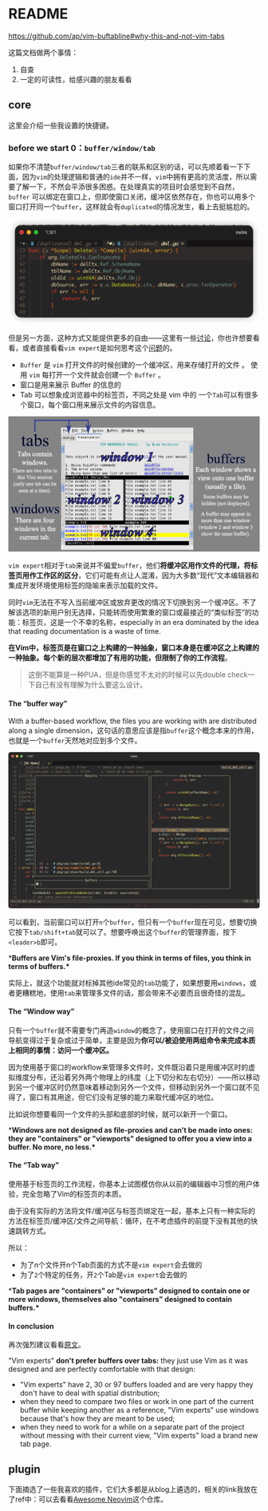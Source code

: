 # README

<https://github.com/ap/vim-buftabline#why-this-and-not-vim-tabs>

这篇文档做两个事情：

1. 自查
2. 一定的可读性，给感兴趣的朋友看看

## core

这里会介绍一些我设置的快捷键。

### before we start 0：`buffer/window/tab`

如果你不清楚`buffer/window/tab`三者的联系和区别的话，可以先顺着看一下下面，因为`vim`的处理逻辑和普通的`ide`并不一样，`vim`中拥有更高的灵活度，所以需要了解一下，不然会平添很多困惑。在处理真实的项目时会感觉到不自然，`buffer` 可以绑定在窗口上，但即使窗口关闭，缓冲区依然存在，你也可以用多个窗口打开同一个`buffer`，这样就会有`duplicated`的情况发生，看上去挺尴尬的。

![duplicated-tab](./img/duplicated-tab.png)

但是另一方面，这种方式又能提供更多的自由——这里有一些[讨论](https://www.reddit.com/r/neovim/comments/11itoab/how_do_you_manage_tabs_and_split_panes_in_vim/)，你也许想要看看，或者直接看看`vim expert`是如何思考这个[问题](https://stackoverflow.com/questions/26708822/why-do-vim-experts-prefer-buffers-over-tabs/26710166#26710166)的。

- `Buffer` 是 `vim` 打开文件的时候创建的一个缓冲区，用来存储打开的文件 。 使用 `vim` 每打开一个文件就会创建一个 `Buffer` 。
- 窗口是用来展示 Buffer 的信息的
- Tab 可以想象成浏览器中的标签页，不同之处是 vim 中的 一个`Tab`可以有很多个窗口，每个窗口用来展示文件的内容信息。

![buffer_window_tab](./img/buffer_window_tab.png)

`vim expert`相对于`tab`来说并不偏爱`buffer`，他们**将缓冲区用作文件的代理，将标签页用作工作区的区分**，它们可能有点让人混淆，因为大多数“现代”文本编辑器和集成开发环境使用标签的隐喻来表示加载的文件。

同时`vim`无法在不写入当前缓冲区或放弃更改的情况下切换到另一个缓冲区。不了解该选项的新用户别无选择，只能转而使用繁重的窗口或最接近的“类似标签”的功能：标签页，这是一个不幸的名称，especially in an era dominated by the idea that reading documentation is a waste of time.

**在Vim中，标签页是在窗口之上构建的一种抽象，窗口本身是在缓冲区之上构建的一种抽象。每个新的层次都增加了有用的功能，但限制了你的工作流程**。

> 这倒不能算是一种PUA，但是你感觉不太对的时候可以先double check一下自己有没有理解为什么要这么设计。

#### The “buffer way”

With a buffer-based workflow, the files you are working with are distributed along a single dimension，这句话的意思应该是指`buffer`这个概念本来的作用，也就是一个`buffer`天然地对应到多个文件。

![3-bufferopen-1-buffervisible](./img/3-bufferopen-1-buffervisible.png)

可以看到，当前窗口可以打开`n`个`buffer`，但只有一个`buffer`现在可见，想要切换它按下`tab/shift+tab`就可以了。想要呼唤出这个`buffer`的管理界面，按下`<leader>b`即可。

***Buffers are Vim's file-proxies. If you think in terms of files, you think in terms of buffers.\***

实际上，就这个功能就对标掉其他ide常见的`tab`功能了，如果想要用`windows`，或者更糟糕地，使用`tab`来管理多文件的话，那会带来不必要而且很奇怪的混乱。

#### The “Window way”

只有一个`buffer`就不需要专门再造`window`的概念了，使用窗口在打开的文件之间导航变得过于复杂或过于简单，主要是因为**你可以/被迫使用两组命令来完成本质上相同的事情：访问一个缓冲区。**

因为使用基于窗口的workflow来管理多文件时，文件既沿着只是用缓冲区时的虚拟维度分布，还沿着另外两个物理上的纬度（上下切分和左右切分）——所以移动到另一个缓冲区时仍然意味着移动到另外一个文件，但移动到另外一个窗口就不见得了，窗口有其用途，但它们没有足够的能力来取代缓冲区的地位。

比如说你想要看同一个文件的头部和底部的时候，就可以新开一个窗口。

***Windows are not designed as file-proxies and can't be made into ones: they are "containers" or "viewports" designed to offer you a view into a buffer. No more, no less.\***

#### The “Tab way”

使用基于标签页的工作流程，你基本上试图模仿你从以前的编辑器中习惯的用户体验，完全忽略了Vim的标签页的本质。

由于没有实际的方法将文件/缓冲区与标签页绑定在一起，基本上只有一种实际的方法在标签页/缓冲区/文件之间导航：循环，在不考虑插件的前提下没有其他的快速跳转方式。

所以：

- 为了n个文件开n个Tab页面的方式不是`vim expert`会去做的
- 为了`2`个特定的任务，开`2`个Tab是`vim expert`会去做的

***Tab pages are "containers" or "viewports" designed to contain one or more windows, themselves also "containers" designed to contain buffers.\***

#### In conclusion

再次强烈建议看看[原文](https://stackoverflow.com/questions/26708822/why-do-vim-experts-prefer-buffers-over-tabs/26710166#26710166)。

"Vim experts" **don't prefer buffers over tabs:** they just use Vim as it was designed and are perfectly comfortable with that design:

- "Vim experts" have 2, 30 or 97 buffers loaded and are very happy they don't have to deal with spatial distribution;
- when they need to compare two files or work in one part of the current buffer while keeping another as a reference, "Vim experts" use windows because that's how they are meant to be used;
- when they need to work for a while on a separate part of the project without messing with their current view, "Vim experts" load a brand new tab page.

## plugin

下面摘选了一些我喜欢的插件，它们大多都是从blog上遴选的，相关的link我放在了ref中：可以去看看[Awesome Neovim](https://github.com/rockerBOO/awesome-neovim)这个仓库。
